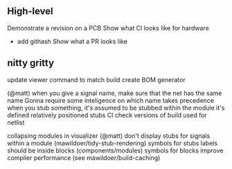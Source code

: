## High-level

Demonstrate a revision on a PCB
Show what CI looks like for hardware
 - add githash
Show what a PR looks like

## nitty gritty
update viewer command to match build
create BOM generator

(@matt) when you give a signal name, make sure that the net has the same name
    Gonna require some inteligence on which name takes precedence
when you stub something, it's assumed to be stubbed within the module it's defined
relatively positioned stubs
CI check versions of build used for netlist

collapsing modules in visualizer
(@matt) don't display stubs for signals within a module (mawildoer/tidy-stub-rendering)
symbols for stubs
labels should be inside blocks (components/modules)
symbols for blocks
improve compiler performance (see mawildoer/build-caching)
